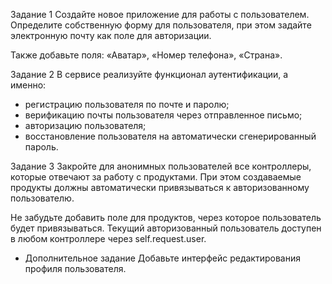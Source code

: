 Задание 1
Создайте новое приложение для работы с пользователем. Определите собственную форму для пользователя, при этом задайте 
электронную почту как поле для авторизации.

Также добавьте поля:
«Аватар»,
«Номер телефона»,
«Страна».

Задание 2
В сервисе реализуйте функционал аутентификации, а именно: 
- регистрацию пользователя по почте и паролю;
- верификацию почты пользователя через отправленное письмо;
- авторизацию пользователя;
- восстановление пользователя на автоматически сгенерированный пароль.

Задание 3
Закройте для анонимных пользователей все контроллеры, которые отвечают за работу с продуктами. При этом создаваемые 
продукты должны автоматически привязываться к авторизованному пользователю.

Не забудьте добавить поле для продуктов, через которое пользователь будет привязываться. Текущий авторизованный 
пользователь доступен в любом контроллере через self.request.user.

* Дополнительное задание
Добавьте интерфейс редактирования профиля пользователя.